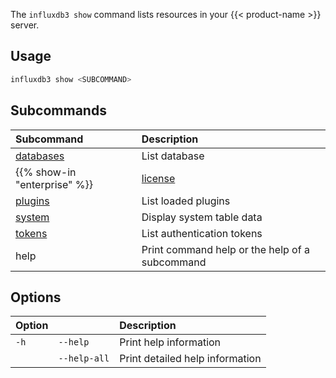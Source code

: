 
The `influxdb3 show` command lists resources in your {{< product-name >}} server.

## Usage

<!--pytest.mark.skip-->

```bash
influxdb3 show <SUBCOMMAND>
```

## Subcommands

| Subcommand                                                              | Description                                    |
| :---------------------------------------------------------------------- | :--------------------------------------------- |
| [databases](/influxdb3/version/reference/cli/influxdb3/show/databases/) | List database                                  |
{{% show-in "enterprise" %}}| [license](/influxdb3/version/reference/cli/influxdb3/show/license/)     | Display license information                    |{{% /show-in %}}
| [plugins](/influxdb3/version/reference/cli/influxdb3/show/plugins/)     | List loaded plugins                            |
| [system](/influxdb3/version/reference/cli/influxdb3/show/system/)       | Display system table data                      |
| [tokens](/influxdb3/version/reference/cli/influxdb3/show/tokens/)       | List authentication tokens                      |
| help                                                                    | Print command help or the help of a subcommand |

## Options

| Option |              | Description                     |
| :----- | :----------- | :------------------------------ |
| `-h`   | `--help`     | Print help information          |
|        | `--help-all` | Print detailed help information |
